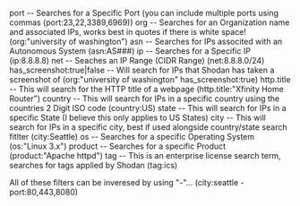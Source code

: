port -- Searches for a Specific Port (you can include multiple ports using commas (port:23,22,3389,6969))
org -- Searches for an Organization name and associated IPs, works best in quotes if there is white space! (org:"university of washington")
asn -- Searches for IPs associted with an Autonomous System (asn:AS###)
ip -- Searches for a Specific IP (ip:8.8.8.8)
net -- Seaches an IP Range (CIDR Range) (net:8.8.8.0/24)
has_screenshot:true|false -- Will search for IPs that Shodan has taken a screenshot of (org:"university of washington" has_screenshot:true)
http.title -- This will search for the HTTP title of a webpage (http.title:"Xfinity Home Router")
country -- This will search for IPs in a specific country using the countries 2 Digit ISO code (country:US)
state -- This will search for IPs in a specific State (I believe this only applies to US States)
city -- This will search for IPs in a specific city, best if used alongside country/state search fitlter (city:Seattle)
os -- Searches for a specific Operating System (os:"Linux 3.x")
product -- Searches for a specific Product (product:"Apache httpd")
tag -- This is an enterprise license search term, searches for tags applied by Shodan (tag:ics)

All of these filters can be inveresed by using "-"... (city:seattle -port:80,443,8080)